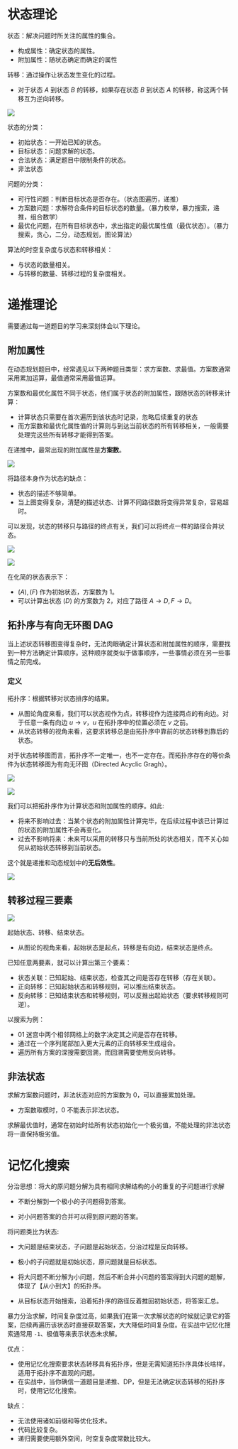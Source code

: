 # 状态理论

状态：解决问题时所关注的属性的集合。

- 构成属性：确定状态的属性。
- 附加属性：随状态确定而确定的属性

转移：通过操作让状态发生变化的过程。

- 对于状态 $A$ 到状态 $B$ 的转移，如果存在状态 $B$ 到状态 $A$ 的转移，称这两个转移互为逆向转移。

![](pic0.png)

状态的分类：

- 初始状态：一开始已知的状态。
- 目标状态：问题求解的状态。
- 合法状态：满足题目中限制条件的状态。
- 非法状态

问题的分类：

- 可行性问题：判断目标状态是否存在。（状态图遍历，递推）
- 方案数问题：求解符合条件的目标状态的数量。（暴力枚举，暴力搜索，递推，组合数学）
- 最优化问题，在所有目标状态中，求出指定的最优属性值（最优状态）。（暴力搜索，贪心，二分，动态规划，图论算法）

算法的时空复杂度与状态和转移相关：

- 与状态的数量相关。
- 与转移的数量、转移过程的复杂度相关。

# 递推理论

需要通过每一道题目的学习来深刻体会以下理论。

## 附加属性

在动态规划题目中，经常遇见以下两种题目类型：求方案数、求最值。方案数通常采用累加运算，最值通常采用最值运算。

方案数和最优化属性不同于状态，他们属于状态的附加属性，跟随状态的转移来计算：

- 计算状态只需要在首次遍历到该状态时记录，忽略后续重复的状态
- 而方案数和最优化属性值的计算则与到达当前状态的所有转移相关，一般需要处理完这些所有转移才能得到答案。

在递推中，最常出现的附加属性是**方案数**。

![](pic1.png)

将路径本身作为状态的缺点：

- 状态的描述不够简单。
- 当上图变得复杂，清楚的描述状态、计算不同路径数将变得异常复杂，容易超时。

可以发现，状态的转移只与路径的终点有关，我们可以将终点一样的路径合并状态。

![](pic2.png)

![](pic3.png)

在化简的状态表示下：

- $(A), (F)$ 作为初始状态，方案数为 $1$。
- 可以计算出状态 $(D)$ 的方案数为 $2$，对应了路径 $A \rightarrow D, F \rightarrow D$。

## 拓扑序与有向无环图 DAG

当上述状态转移图变得复杂时，无法肉眼确定计算状态和附加属性的顺序，需要找到一种方法确定计算顺序。这种顺序就类似于做事顺序，一些事情必须在另一些事情之前完成。

### 定义

拓扑序：根据转移对状态排序的结果。

- 从图论角度来看，我们可以状态视作为点，转移视作为连接两点的有向边。对于任意一条有向边 $u \rightarrow v$，$u$ 在拓扑序中的位置必须在 $v$ 之前。
- 从状态转移的视角来看，这要求转移总是由拓扑序中靠前的状态转移到靠后的状态。

对于状态转移图而言，拓扑序不一定唯一，也不一定存在。而拓扑序存在的等价条件为状态转移图为有向无环图（Directed Acyclic Gragh）。

![](pic4.png)

![](pic5.png)

我们可以把拓扑序作为计算状态和附加属性的顺序。如此:

- 将来不影响过去：当某个状态的附加属性计算完毕，在后续过程中该已计算过的状态的附加属性不会再变化。
- 过去不影响将来：未来可以采用的转移只与当前所处的状态相关，而不关心如何从初始状态转移到当前状态。

这个就是递推和动态规划中的**无后效性**。

![](pic6.png)

## 转移过程三要素

![](pic0.png)

起始状态、转移、结束状态。

- 从图论的视角来看，起始状态是起点，转移是有向边，结束状态是终点。

已知任意两要素，就可以计算出第三个要素：

- 状态关联：已知起始、结束状态，检查其之间是否存在转移（存在关联）。
- 正向转移：已知起始状态和转移规则，可以推出结束状态。
- 反向转移：已知结束状态和转移规则，可以反推出起始状态（要求转移规则可逆）。

以搜索为例：

- $01$ 迷宫中两个相邻网格上的数字决定其之间是否存在转移。
- 通过在一个序列尾部加入更大元素的正向转移来生成组合。
- 遍历所有方案的深搜需要回溯，而回溯需要使用反向转移。

## 非法状态

求解方案数问题时，非法状态对应的方案数为 $0$，可以直接累加处理。

- 方案数取模时，$0$ 不能表示非法状态。

求解最优值时，通常在初始时给所有状态初始化一个极劣值，不能处理的非法状态将一直保持极劣值。

# 记忆化搜索

分治思想：将大的原问题分解为具有相同求解结构的小的重复的子问题进行求解

- 不断分解到一个极小的子问题得到答案。

- 对小问题答案的合并可以得到原问题的答案。

将问题类比为状态:

- 大问题是结束状态，子问题是起始状态，分治过程是反向转移。
- 极小的子问题就是初始状态，原问题就是目标状态。
- 将大问题不断分解为小问题，然后不断合并小问题的答案得到大问题的题解，体现了【从小到大】的拓扑序。

- 从目标状态开始搜索，沿着拓扑序的路径反着推回初始状态，将答案汇总。

暴力分治求解，时间复杂度过高，如果我们在第一次求解状态的时候就记录它的答案，后续再遍历该状态时直接获取答案，大大降低时间复杂度。在实战中记忆化搜索通常用 `-1`、极值等来表示状态未求解。

优点：

- 使用记忆化搜索要求状态转移具有拓扑序，但是无需知道拓扑序具体长啥样，适用于拓扑序不直观的问题。
- 在实战中，当你确信一道题目是递推、DP，但是无法确定状态转移的拓扑序时，使用记忆化搜索。

缺点：

- 无法使用诸如前缀和等优化技术。
- 代码比较复杂。
- 递归需要使用额外空间，时空复杂度常数比较大。